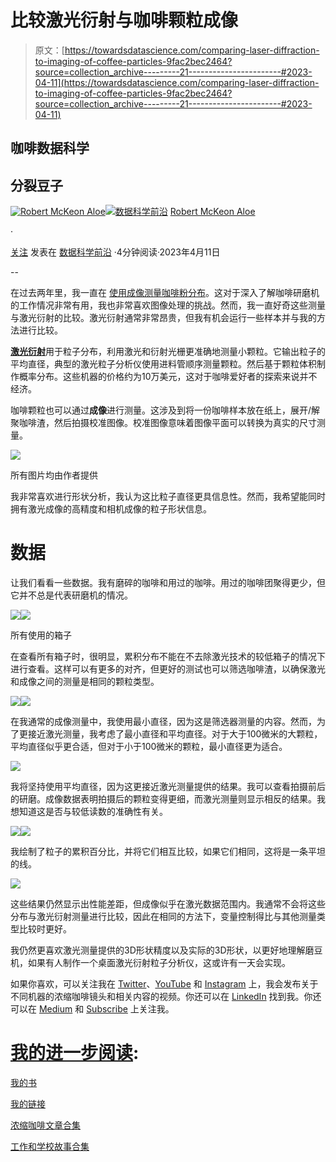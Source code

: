 # 比较激光衍射与咖啡颗粒成像

> 原文：[https://towardsdatascience.com/comparing-laser-diffraction-to-imaging-of-coffee-particles-9fac2bec2464?source=collection_archive---------21-----------------------#2023-04-11](https://towardsdatascience.com/comparing-laser-diffraction-to-imaging-of-coffee-particles-9fac2bec2464?source=collection_archive---------21-----------------------#2023-04-11)

## 咖啡数据科学

## 分裂豆子

[](https://rmckeon.medium.com/?source=post_page-----9fac2bec2464--------------------------------)[![Robert McKeon Aloe](../Images/ab747f7e39f9f4fdf10d92041d4dc37c.png)](https://rmckeon.medium.com/?source=post_page-----9fac2bec2464--------------------------------)[](https://towardsdatascience.com/?source=post_page-----9fac2bec2464--------------------------------)[![数据科学前沿](../Images/a6ff2676ffcc0c7aad8aaf1d79379785.png)](https://towardsdatascience.com/?source=post_page-----9fac2bec2464--------------------------------) [Robert McKeon Aloe](https://rmckeon.medium.com/?source=post_page-----9fac2bec2464--------------------------------)

·

[关注](https://medium.com/m/signin?actionUrl=https%3A%2F%2Fmedium.com%2F_%2Fsubscribe%2Fuser%2Fae592466d35f&operation=register&redirect=https%3A%2F%2Ftowardsdatascience.com%2Fcomparing-laser-diffraction-to-imaging-of-coffee-particles-9fac2bec2464&user=Robert+McKeon+Aloe&userId=ae592466d35f&source=post_page-ae592466d35f----9fac2bec2464---------------------post_header-----------) 发表在 [数据科学前沿](https://towardsdatascience.com/?source=post_page-----9fac2bec2464--------------------------------) ·4分钟阅读·2023年4月11日[](https://medium.com/m/signin?actionUrl=https%3A%2F%2Fmedium.com%2F_%2Fvote%2Ftowards-data-science%2F9fac2bec2464&operation=register&redirect=https%3A%2F%2Ftowardsdatascience.com%2Fcomparing-laser-diffraction-to-imaging-of-coffee-particles-9fac2bec2464&user=Robert+McKeon+Aloe&userId=ae592466d35f&source=-----9fac2bec2464---------------------clap_footer-----------)

--

[](https://medium.com/m/signin?actionUrl=https%3A%2F%2Fmedium.com%2F_%2Fbookmark%2Fp%2F9fac2bec2464&operation=register&redirect=https%3A%2F%2Ftowardsdatascience.com%2Fcomparing-laser-diffraction-to-imaging-of-coffee-particles-9fac2bec2464&source=-----9fac2bec2464---------------------bookmark_footer-----------)

在过去两年里，我一直在 [使用成像测量咖啡粉分布](https://medium.com/nerd-for-tech/measuring-coffee-grind-distribution-d37a39ffc215)。这对于深入了解咖啡研磨机的工作情况非常有用，我也非常喜欢图像处理的挑战。然而，我一直好奇这些测量与激光衍射的比较。激光衍射通常非常昂贵，但我有机会运行一些样本并与我的方法进行比较。

[**激光衍射**](https://en.wikipedia.org/wiki/Laser_diffraction_analysis)用于粒子分布，利用激光和衍射光栅更准确地测量小颗粒。它输出粒子的平均直径，典型的激光粒子分析仪使用进料管顺序测量颗粒。然后基于颗粒体积制作概率分布。这些机器的价格约为10万美元，这对于咖啡爱好者的探索来说并不经济。

咖啡颗粒也可以通过**成像**进行测量。这涉及到将一份咖啡样本放在纸上，展开/解聚咖啡渣，然后拍摄校准图像。校准图像意味着图像平面可以转换为真实的尺寸测量。

![](../Images/daf6781bc73d517ba52de0975c559ad8.png)

所有图片均由作者提供

我非常喜欢进行形状分析，我认为这比粒子直径更具信息性。然而，我希望能同时拥有激光成像的高精度和相机成像的粒子形状信息。

# 数据

让我们看看一些数据。我有磨碎的咖啡和用过的咖啡。用过的咖啡团聚得更少，但它并不总是代表研磨机的情况。

![](../Images/0701ca124b2cec5cf617ddde4a0ff90c.png)![](../Images/db7c31389eed92b4740f635cd3af4960.png)

所有使用的箱子

在查看所有箱子时，很明显，累积分布不能在不去除激光技术的较低箱子的情况下进行查看。这样可以有更多的对齐，但更好的测试也可以筛选咖啡渣，以确保激光和成像之间的测量是相同的颗粒类型。

![](../Images/019e902b2344dababf0a255e862654fc.png)![](../Images/2d1fe9fa012cd20affc3c56a2c371f69.png)

在我通常的成像测量中，我使用最小直径，因为这是筛选器测量的内容。然而，为了更接近激光测量，我考虑了最小直径和平均直径。对于大于100微米的大颗粒，平均直径似乎更合适，但对于小于100微米的颗粒，最小直径更为适合。

![](../Images/6e1fa88d98840df82c2b43dc8cee0980.png)

我将坚持使用平均直径，因为这更接近激光测量提供的结果。我可以查看拍摄前后的研磨。成像数据表明拍摄后的颗粒变得更细，而激光测量则显示相反的结果。我想知道这是否与较低读数的准确性有关。

![](../Images/6105abdcc27dbc86800f5edafdf0974f.png)![](../Images/b09c58319e833a766278d57ce2b7f726.png)

我绘制了粒子的累积百分比，并将它们相互比较，如果它们相同，这将是一条平坦的线。

![](../Images/c7f4a6903527ca141a6b3aa7c00e085a.png)

这些结果仍然显示出性能差距，但成像似乎在激光数据范围内。我通常不会将这些分布与激光衍射测量进行比较，因此在相同的方法下，变量控制得比与其他测量类型比较时更好。

我仍然更喜欢激光测量提供的3D形状精度以及实际的3D形状，以更好地理解磨豆机，如果有人制作一个桌面激光衍射粒子分析仪，这或许有一天会实现。

如果你喜欢，可以关注我在 [Twitter](https://mobile.twitter.com/espressofun)、[YouTube](https://m.youtube.com/channel/UClgcmAtBMTmVVGANjtntXTw) 和 [Instagram](https://www.instagram.com/espressofun/) 上，我会发布关于不同机器的浓缩咖啡镜头和相关内容的视频。你还可以在 [LinkedIn](https://www.linkedin.com/in/dr-robert-mckeon-aloe-01581595) 找到我。你还可以在 [Medium](https://towardsdatascience.com/@rmckeon/follow) 和 [Subscribe](https://rmckeon.medium.com/subscribe) 上关注我。

# [我的进一步阅读](https://rmckeon.medium.com/story-collection-splash-page-e15025710347):

[我的书](https://www.indiegogo.com/projects/engineering-better-espresso-data-driven-coffee)

[我的链接](https://rmckeon.medium.com/my-links-5de9eb69c26b)

[浓缩咖啡文章合集](https://rmckeon.medium.com/a-collection-of-espresso-articles-de8a3abf9917?postPublishedType=repub)

[工作和学校故事合集](https://rmckeon.medium.com/a-collection-of-work-and-school-stories-6b7ca5a58318)
